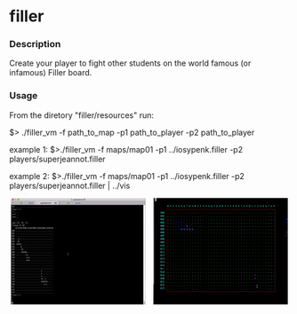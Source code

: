 # filler

### Description

 Create your player to fight other students on the world famous (or infamous) Filler board.
 
### Usage

From the diretory "filler/resources" run:

$> ./filler_vm -f path_to_map -p1 path_to_player -p2 path_to_player

example 1: $>./filler_vm -f maps/map01 -p1 ../iosypenk.filler -p2 players/superjeannot.filler

example 2: $>./filler_vm -f maps/map01 -p1 ../iosypenk.filler -p2 players/superjeannot.filler | ../vis

<div style="display: flex; justify-content: space-around;">
  <img src="https://github.com/iosypenk/filler/blob/master/screenshots/filler-game-sample.gif" width="48%" />
  <br/>
  <img src="https://github.com/iosypenk/filler/blob/master/screenshots/filler-game-vis-sample.gif" width="48%" />
</div>
